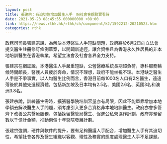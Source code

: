 ```yaml
---
layout: post
title: 張建宗：有迫切性增加醫生人手　盼社會客觀務實看待
date: 2021-05-23 08:45:55.000000000 +08:00
link: https://news.rthk.hk/rthk/ch/component/k2/1592212-20210523.htm
categories: rthk
---
```


政務司司長張建宗說，為解決本港醫生人手短缺問題，政府將於6月2日向立法會提交醫生註冊修訂條例草案，以開闢新途徑，讓合資格且為香港永久性居民的非本地培訓醫生在香港執業，希望立法會及社會各界全力支持。

張建宗在網誌說，本港醫生人手嚴重短缺，公營醫療系統長期超負荷，專科服務輪候時間頗長，醫護人員疲於奔命，情況不理想，政府不能坐視不理。本港缺乏醫生人手是不爭事實，以人均醫生比例而言，香港目前每1000名人口有2名醫生，遠遠落後於其他先進經濟體，包括新加坡及日本均有2.5名、美國2.6名、英國3名和澳洲3.8名。

張建宗說，訓練醫生需時，擴張醫學院培訓容量亦有局限，因此不能單靠增加本地學額去解決醫生人手問題，須考慮引入更多合資格非本地培訓醫生。政府亦會多管齊下改善公共醫療服務，包括挽留醫管局醫生、促進公私營協作計劃，政府亦預留數以千億計金額，推動兩個十年醫院發展計劃。

張建宗強調，硬件與軟件的提升，要有足夠醫護人手配合，增加醫生人手有其迫切性，希望社會各界及醫生組織以客觀、理性及務實的態度處理醫生人手不足課題。
